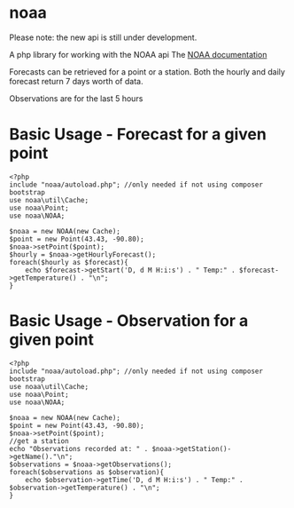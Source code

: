 # noaa
Please note: the new api is still under development. 

A php library for working with the NOAA api
The [NOAA documentation](https://forecast-v3.weather.gov/documentation)

Forecasts can be retrieved for a point or a station.
Both the hourly and daily forecast return 7 days worth of data.

Observations are for the last 5 hours

Basic Usage - Forecast for a given point
==========================================

    <?php
	include "noaa/autoload.php"; //only needed if not using composer bootstrap
    use noaa\util\Cache;
    use noaa\Point;
    use noaa\NOAA;

    $noaa = new NOAA(new Cache);
    $point = new Point(43.43, -90.80);
    $noaa->setPoint($point);
    $hourly = $noaa->getHourlyForecast();
    foreach($hourly as $forecast){
        echo $forecast->getStart('D, d M H:i:s') . " Temp:" . $forecast->getTemperature() . "\n";
    }

Basic Usage - Observation for a given point
==========================================

    <?php
	include "noaa/autoload.php"; //only needed if not using composer bootstrap
    use noaa\util\Cache;
    use noaa\Point;
    use noaa\NOAA;

    $noaa = new NOAA(new Cache);
    $point = new Point(43.43, -90.80);
    $noaa->setPoint($point);
    //get a station
    echo "Observations recorded at: " . $noaa->getStation()->getName()."\n";
    $observations = $noaa->getObservations();
    foreach($observations as $observation){
        echo $observation->getTime('D, d M H:i:s') . " Temp:" . $observation->getTemperature() . "\n";
    }
